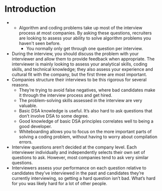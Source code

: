 # Introduction
- -	Algorithm and coding problems take up most of the interview process at most companies. By asking these questions, recruiters are looking to assess your ability to solve algorithm problems you haven't seen before.
    - You normally only get through one question per interview.
-	During the interview, you should discuss the problem with your interviewer and allow them to provide feedback when appropriate. The interviewer is mainly looking to assess your analytical skills, coding skills, and technical knowledge; they also assess your experience and cultural fit with the company, but the first three are most important.
-	Companies structure their interviews to be this rigorous for several reasons.
    - They’re trying to avoid false negatives, where bad candidates make it through the interview process and get hired.
    - The problem-solving skills assessed in the interview are very valuable.
    - Basic DSA knowledge is useful. It’s also hard to ask questions that don’t involve DSA to some degree.
    - Good knowledge of basic DSA principles correlates well to being a good developer.
    - Whiteboarding allows you to focus on the more important parts of solving a coding problem, without having to worry about compilation errors.
-	Interview questions aren’t decided at the company level. Each interviewer individually and independently selects their own set of questions to ask. However, most companies tend to ask very similar questions.
-	Interviewers assess your performance on each question relative to candidates they’ve interviewed in the past and candidates they’re currently interviewing, so getting a hard question isn’t bad. What’s hard for you was likely hard for a lot of other people.
